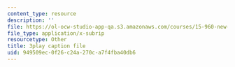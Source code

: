```yaml
---
content_type: resource
description: ''
file: https://ol-ocw-studio-app-qa.s3.amazonaws.com/courses/15-960-new-executive-thinking-social-impact-technology-projects-fall-2017-spring-2018/949509ec0f26c24a270ca7f4fba40db6_sv6oW4AEVOY.srt
file_type: application/x-subrip
resourcetype: Other
title: 3play caption file
uid: 949509ec-0f26-c24a-270c-a7f4fba40db6
---
```

